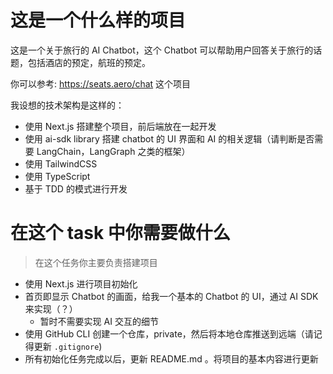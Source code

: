 # 这是一个什么样的项目

这是一个关于旅行的 AI Chatbot，这个 Chatbot 可以帮助用户回答关于旅行的话题，包括酒店的预定，航班的预定。

你可以参考: https://seats.aero/chat 这个项目

我设想的技术架构是这样的：

- 使用 Next.js 搭建整个项目，前后端放在一起开发
- 使用 ai-sdk library 搭建 chatbot 的 UI 界面和 AI 的相关逻辑（请判断是否需要 LangChain，LangGraph 之类的框架）
- 使用 TailwindCSS
- 使用 TypeScript
- 基于 TDD 的模式进行开发

# 在这个 task 中你需要做什么

> 在这个任务你主要负责搭建项目

- 使用 Next.js 进行项目初始化
- 首页即显示 Chatbot 的画面，给我一个基本的 Chatbot 的 UI，通过 AI SDK 来实现（？）
  - 暂时不需要实现 AI 交互的细节
- 使用 GitHub CLI 创建一个仓库，private，然后将本地仓库推送到远端（请记得更新 `.gitignore`)
- 所有初始化任务完成以后，更新 README.md 。将项目的基本内容进行更新
